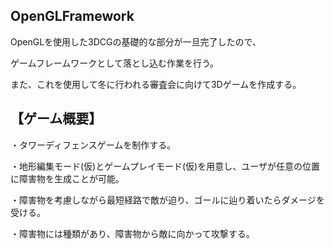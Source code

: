 ## OpenGLFramework
OpenGLを使用した3DCGの基礎的な部分が一旦完了したので、

ゲームフレームワークとして落とし込む作業を行う。

また、これを使用して冬に行われる審査会に向けて3Dゲームを作成する。

## 【ゲーム概要】
・タワーディフェンスゲームを制作する。

・地形編集モード(仮)とゲームプレイモード(仮)を用意し、ユーザが任意の位置に障害物を生成ことが可能。

・障害物を考慮しながら最短経路で敵が迫り、ゴールに辿り着いたらダメージを受ける。

・障害物には種類があり、障害物から敵に向かって攻撃する。
